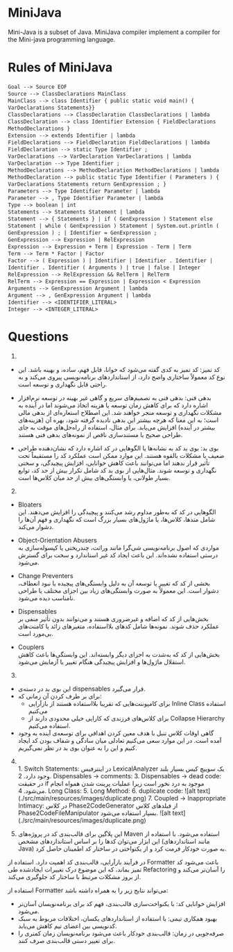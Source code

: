 # MiniJava
Mini-Java is a subset of Java. MiniJava compiler implement a compiler for the Mini-java
programming language.

# Rules of MiniJava
```
Goal --> Source EOF
Source --> ClassDeclarations MainClass
MainClass --> class Identifier { public static void main() { VarDeclarations Statements}}
ClassDeclarations --> ClassDeclaration ClassDeclarations | lambda
ClassDeclaration --> class Identifier Extension { FieldDeclarations MethodDeclarations }
Extension --> extends Identifier | lambda
FieldDeclarations --> FieldDeclaration FieldDeclarations | lambda
FieldDeclaration --> static Type Identifier ;
VarDeclarations --> VarDeclaration VarDeclarations | lambda
VarDeclaration --> Type Identifier ;
MethodDeclarations --> MethodDeclaration MethodDeclarations | lambda
MethodDeclaration --> public static Type Identifier ( Parameters ) { VarDeclarations Statements return GenExpression ; }
Parameters --> Type Identifier Parameter | lambda
Parameter --> , Type Identifier Parameter | lambda
Type --> boolean | int
Statements --> Statements Statement | lambda
Statement --> { Statements } | if ( GenExpression ) Statement else Statement | while ( GenExpression ) Statement | System.out.println ( GenExpression ) ; | Identifier = GenExpression ;
GenExpression --> Expression | RelExpression
Expression --> Expression + Term | Expression - Term | Term
Term --> Term * Factor | Factor
Factor --> ( Expression ) | Identifier | Identifier . Identifier | Identifier . Identifier ( Arguments ) | true | false | Integer
RelExpression --> RelExpression && RelTerm | RelTerm
RelTerm --> Expression == Expression | Expression < Expression
Arguments --> GenExpression Argument | lambda
Argument --> , GenExpression Argument | lambda
Identifier --> <IDENTIFIER_LITERAL>
Integer --> <INTEGER_LITERAL>
```


# Questions

1. 
-  کد تمیز: کد تمیز به کدی گفته می‌شود که خوانا، قابل فهم، ساده، و بهینه باشد. این نوع کد معمولاً ساختاری واضح دارد، از استانداردهای برنامه‌نویسی پیروی می‌کند و به راحتی قابل نگهداری و توسعه است.

-  بدهی فنی: بدهی فنی به تصمیم‌های سریع و گاهی غیر بهینه در توسعه نرم‌افزار اشاره دارد که برای کاهش زمان توسعه یا هزینه اتخاذ می‌شوند اما در آینده به مشکلات نگهداری و توسعه منجر خواهند شد. این اصطلاح استعاره‌ای از بدهی مالی است؛ به این معنا که هرچه بیشتر این بدهی نادیده گرفته شود، بهره آن (هزینه‌های بیشتر در آینده) افزایش می‌یابد. برای مثال، استفاده از راه‌حل‌های موقت به جای طراحی صحیح یا مستندسازی ناقص از نمونه‌های بدهی فنی هستند.

-  بوی بد: بوی بد کد به نشانه‌ها یا الگوهایی در کد اشاره دارد که نشان‌دهنده طراحی ضعیف یا مشکلات بالقوه هستند. این موارد ممکن است عملکرد کد را مستقیماً تحت تأثیر قرار ندهند اما می‌توانند باعث کاهش خوانایی، افزایش پیچیدگی، و سختی نگهداری و توسعه شوند. مثال‌هایی از بوی بد کد شامل تکرار بیش از حد کد، توابع بسیار طولانی، یا وابستگی‌های بیش از حد میان کلاس‌ها است.

2. 
- Bloaters <br>
الگوهایی در کد که به‌طور مداوم رشد می‌کنند و پیچیدگی را افزایش می‌دهند. این شامل متدها، کلاس‌ها، یا ماژول‌های بسیار بزرگ است که نگهداری و فهم آن‌ها را دشوار می‌کند.

- Object-Orientation Abusers <br>
مواردی که اصول برنامه‌نویسی شی‌گرا مانند وراثت، چندریختی یا کپسوله‌سازی به درستی استفاده نشده‌اند. این باعث ایجاد کد غیر استاندارد و سخت برای گسترش می‌شود.

- Change Preventers <br>
بخشی از کد که تغییر یا توسعه آن به دلیل وابستگی‌های پیچیده یا نبود انعطاف، دشوار است. این معمولاً به صورت وابستگی‌های زیاد بین اجزای مختلف یا طراحی نامناسب دیده می‌شود.

- Dispensables <br>
بخش‌هایی از کد که اضافه و غیرضروری هستند و می‌توانند بدون تأثیر منفی بر عملکرد حذف شوند. نمونه‌ها شامل کدهای بلااستفاده، متغیرهای زائد یا کامنت‌های بی‌مورد است.

- Couplers <br>
بخش‌هایی از کد که به‌شدت به اجزای دیگر وابسته‌اند. این وابستگی‌ها باعث کاهش استقلال ماژول‌ها و افزایش پیچیدگی هنگام تغییر یا آزمایش می‌شود.

3. 
- این بوی بد در دسته‌ی dispensables قرار می‌گیرد. 
- برای بر طرف کردن آن زمانی که:
  - برای کامپوننت‌هایی که تقریبا بلااستفاده هستند از بازآرایی Inline Class استفاده می‌کنیم
  - برای کلاس‌های فرزندی که کارایی خیلی محدودی دارند از Collapse Hierarchy استفاده می‌کنیم.
- گاهی اوقات کلاس تنبل با هدف معین کردن اهدافی برای توسعه‌ی آینده به وجود آمده است. در این موارد سعی می‌کنیم تعادلی میان سادگی و شفاف بودن کد ایجاد کنیم و این را به عنوان بوی بد در نظر نمی‌گیریم.


4. <br>
   1. Switch Statements: در اینترفیس LexicalAnalyzer یک سوییچ کیس بسیار بلند وجود دارد.
   2. Dispensables -> comments: 
   3. Dispensables -> dead code: در حقیقت if موجود به درد نخور است زیرا عملیات پرینت شدن همواه انجام می‌شود.
   4. Long Class:
   5. Long Method: 
   6. duplicate code: ![alt text](./src/main/resources/images/duplicate.png)
   7. Coupled -> Inappropriate Intimacy: در کلاس Phase2CodeGenerator از فیلدهای کلاس Phase2CodeFileManipulator  بسیار استفاده می‌شود. ![alt text](./src/main/resources/images/duplicate.png)


1. این پلاگین برای قالب‌بندی کد در پروژه‌های Maven استفاده می‌شود. با استفاده از این ابزار می‌توان کدها را بر اساس استانداردهای مشخص (مانند استانداردهای Java) به صورت خودکار فرمت کرد و از یکنواختی در ساختار کد اطمینان حاصل کرد.

در فرآیند بازآرایی، قالب‌بندی کد اهمیت دارد. استفاده از Formatter باعث می‌شود کد تمیز بماند، که این موضوع درک تغییرات ایجادشده طی Refactoring را آسان‌تر می‌کند و از بروز مشکلات مرتبط با ساختار کد جلوگیری می‌کند. <br>

استفاده از Formatter می‌تواند نتایج زیر را به همراه داشته باشد:
- افزایش خوانایی کد: با یکنواخت‌سازی قالب‌بندی، فهم کد برای برنامه‌نویسان آسان‌تر می‌شود.
- بهبود همکاری تیمی: با استفاده از استانداردهای یکسان، اختلافات مربوط به سبک کدنویسی بین اعضای تیم کاهش می‌یابد.
- صرفه‌جویی در زمان: قالب‌بندی خودکار باعث می‌شود برنامه‌نویسان زمان کمتری را برای تغییر دستی قالب‌بندی صرف کنند.